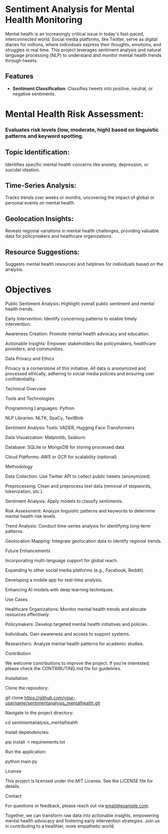 # Sentiment Analysis for Mental Health Monitoring

Mental health is an increasingly critical issue in today's fast-paced, interconnected world. Social media platforms, like Twitter, serve as digital diaries for millions, where individuals express their thoughts, emotions, and struggles in real time. This project leverages sentiment analysis and natural language processing (NLP) to understand and monitor mental health trends through tweets.

## Features

   - **Sentiment Classification**: Classifies tweets into positive, neutral, or negative sentiments.

 # Mental Health Risk Assessment: 
 ### Evaluates risk levels (low, moderate, high) based on linguistic patterns and keyword spotting.

## Topic Identification:
Identifies specific mental health concerns like anxiety, depression, or suicidal ideation.

## Time-Series Analysis: 
Tracks trends over weeks or months, uncovering the impact of global or personal events on mental health.

## Geolocation Insights: 
Reveals regional variations in mental health challenges, providing valuable data for policymakers and healthcare organizations.

## Resource Suggestions: 
Suggests mental health resources and helplines for individuals based on the analysis.

# Objectives

Public Sentiment Analysis: Highlight overall public sentiment and mental health trends.

Early Intervention: Identify concerning patterns to enable timely intervention.

Awareness Creation: Promote mental health advocacy and education.

Actionable Insights: Empower stakeholders like policymakers, healthcare providers, and communities.

Data Privacy and Ethics

Privacy is a cornerstone of this initiative. All data is anonymized and processed ethically, adhering to social media policies and ensuring user confidentiality.

Technical Overview

Tools and Technologies

Programming Languages: Python

NLP Libraries: NLTK, SpaCy, TextBlob

Sentiment Analysis Tools: VADER, Hugging Face Transformers

Data Visualization: Matplotlib, Seaborn

Database: SQLite or MongoDB for storing processed data

Cloud Platforms: AWS or GCP for scalability (optional)

Methodology

Data Collection: Use Twitter API to collect public tweets (anonymized).

Preprocessing: Clean and preprocess text data (removal of stopwords, tokenization, etc.).

Sentiment Analysis: Apply models to classify sentiments.

Risk Assessment: Analyze linguistic patterns and keywords to determine mental health risk levels.

Trend Analysis: Conduct time-series analysis for identifying long-term patterns.

Geolocation Mapping: Integrate geolocation data to identify regional trends.

Future Enhancements

Incorporating multi-language support for global reach.

Expanding to other social media platforms (e.g., Facebook, Reddit).

Developing a mobile app for real-time analysis.

Enhancing AI models with deep learning techniques.

Use Cases

Healthcare Organizations: Monitor mental health trends and allocate resources effectively.

Policymakers: Develop targeted mental health initiatives and policies.

Individuals: Gain awareness and access to support systems.

Researchers: Analyze mental health patterns for academic studies.

Contribution

We welcome contributions to improve the project. If you're interested, please check the CONTRIBUTING.md file for guidelines.

Installation

Clone the repository:

git clone https://github.com/your-username/sentimentanalysis_mentalhealth.git

Navigate to the project directory:

cd sentimentanalysis_mentalhealth

Install dependencies:

pip install -r requirements.txt

Run the application:

python main.py

License

This project is licensed under the MIT License. See the LICENSE file for details.

Contact

For questions or feedback, please reach out via email@example.com.

Together, we can transform raw data into actionable insights, empowering mental health advocacy and fostering early intervention strategies. Join us in contributing to a healthier, more empathetic world.

